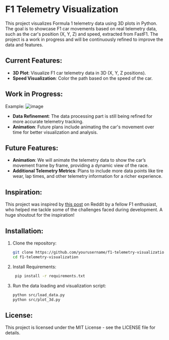 # F1 Telemetry Visualization

This project visualizes Formula 1 telemetry data using 3D plots in Python. The goal is to showcase F1 car movements based on real telemetry data, such as the car's position (X, Y, Z) and speed, extracted from FastF1. The project is a work in progress and will be continuously refined to improve the data and features.

## Current Features:
- **3D Plot**: Visualize F1 car telemetry data in 3D (X, Y, Z positions).
- **Speed Visualization**: Color the path based on the speed of the car.

## Work in Progress:
Example:
![image](https://github.com/user-attachments/assets/032c96a8-4d7e-40e6-8831-6bfd4ebc5b78)

- **Data Refinement**: The data processing part is still being refined for more accurate telemetry tracking.
- **Animation**: Future plans include animating the car's movement over time for better visualization and analysis.

## Future Features:
- **Animation**: We will animate the telemetry data to show the car’s movement frame by frame, providing a dynamic view of the race.
- **Additional Telemetry Metrics**: Plans to include more data points like tire wear, lap times, and other telemetry information for a richer experience.

## Inspiration:
This project was inspired by [this post](https://www.reddit.com/r/F1Technical/comments/135eksr/i_made_a_tool_to_visualise_f1_telemetry_data_in/) on Reddit by a fellow F1 enthusiast, who helped me tackle some of the challenges faced during development. A huge shoutout for the inspiration!

## Installation:
1. Clone the repository:
   ```bash
   git clone https://github.com/yourusername/f1-telemetry-visualization.git
   cd f1-telemetry-visualization
2. Install Requirements:
   ```bash
    pip install -r requirements.txt
3. Run the data loading and visualization script:
   ```bash
   python src/load_data.py
   python src/plot_3d.py
## License:
This project is licensed under the MIT License - see the LICENSE file for details.

